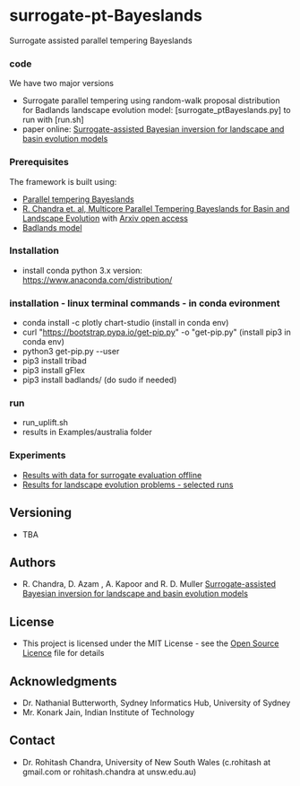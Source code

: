 # surrogate-pt-Bayeslands
Surrogate assisted parallel tempering Bayeslands



### code

We have two major versions 

* Surrogate parallel tempering using random-walk proposal distribution for Badlands landscape evolution model: [surrogate_ptBayeslands.py] to run with [run.sh] 
* paper online: [Surrogate-assisted Bayesian inversion for landscape and basin evolution models](https://arxiv.org/abs/1812.08655)



### Prerequisites

The framework is built using: 

* [Parallel tempering Bayeslands](https://github.com/intelligentEarth/pt-Bayeslands)
* [R. Chandra et. al, Multicore Parallel Tempering Bayeslands for Basin and Landscape Evolution](https://agupubs.onlinelibrary.wiley.com/doi/full/10.1029/2019GC008465) with  [Arxiv open access](https://arxiv.org/abs/1806.10939)
* [Badlands model](https://github.com/badlands-model/badlands) 
  

### Installation

* install conda python 3.x version: https://www.anaconda.com/distribution/

### installation -  linux terminal commands - in conda evironment

* conda install -c plotly chart-studio (install in conda env)
* curl "https://bootstrap.pypa.io/get-pip.py" -o "get-pip.py"  (install pip3 in conda env)
* python3 get-pip.py --user
* pip3  install tribad
* pip3 install gFlex
* pip3 install badlands/  (do sudo if needed)

### run
* run_uplift.sh
* results in Examples/australia folder










 

###  Experiments 

* [Results with data for surrogate evaluation offline](https://github.com/intelligentEarth/surrogate-pt-Bayeslands/tree/master/SurrogateEvaluation)
* [Results for landscape evolution problems - selected runs](https://github.com/intelligentEarth/surrogate-pt-Bayeslands/tree/master/Examples)
 
 

## Versioning
 
* TBA

## Authors
 
* R. Chandra, D. Azam , A. Kapoor and R. D. Muller [Surrogate-assisted Bayesian inversion for landscape and basin evolution models](https://arxiv.org/abs/1812.08655)

## License

* This project is licensed under the MIT License - see the [Open Source Licence](https://opensource.org/licenses/MIT) file for details

## Acknowledgments

* Dr. Nathanial Butterworth, Sydney Informatics Hub, University of Sydney
* Mr. Konark Jain, Indian Institute of Technology

## Contact

* Dr. Rohitash Chandra, University of New South Wales (c.rohitash at gmail.com or rohitash.chandra at unsw.edu.au)
